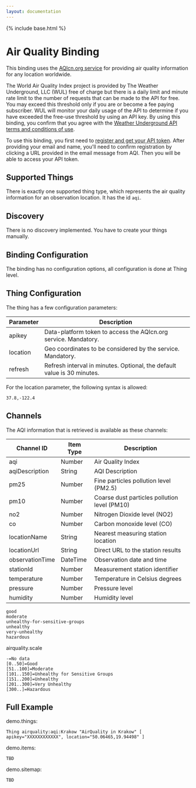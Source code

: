 ```yaml
---
layout: documentation
---
```


{% include base.html %}

# Air Quality Binding

This binding uses the [AQIcn.org service](http://aqicn.org/api/) for providing air quality information for any location worldwide.

The World Air Quality Index project is provided by The Weather Underground, LLC (WUL) free of charge but there is a daily limit and minute rate limit to the number of requests that can be made to the API for free. You may exceed this threshold only if you are or become a fee paying subscriber. WUL will monitor your daily usage of the API to determine if you have exceeded the free-use threshold by using an API key. By using this binding, you confirm that you agree with the [Weather Underground API terms and conditions of use](https://www.wunderground.com/weather/api/d/terms.html).

To use this binding, you first need to [register and get your API token](http://aqicn.org/data-platform/token/#/).
After providing your email and name, you'll need to confirm registration by clicking a URL provided in the email message from AQI.
Then you will be able to access your API token.

## Supported Things

There is exactly one supported thing type, which represents the air quality information for an observation location. It has the id `aqi`.

## Discovery

There is no discovery implemented. You have to create your things manually.

## Binding Configuration
 
The binding has no configuration options, all configuration is done at Thing level.
 
## Thing Configuration

The thing has a few configuration parameters:

| Parameter | Description                                                              |
|-----------|------------------------------------------------------------------------- |
| apikey    | Data-platform token to access the AQIcn.org service. Mandatory. |
| location  | Geo coordinates to be considered by the service. Mandatory. |
| refresh   | Refresh interval in minutes. Optional, the default value is 30 minutes.  |

For the location parameter, the following syntax is allowed:

`37.8,-122.4`

## Channels

The AQI information that is retrieved is available as these channels:

| Channel ID | Item Type    | Description              |
|------------|--------------|------------------------- |
| aqi | Number | Air Quality Index | // aqi
| aqiDescription | String | AQI Description | // aqi mapped
| pm25 | Number | Fine particles pollution level (PM2.5) | // iaqi.pm25.v
| pm10 | Number | Coarse dust particles pollution level (PM10) | // iaqi.pm10.v
| no2 | Number | Nitrogen Dioxide level (NO2) | // iaqi.no2.v
| co | Number | Carbon monoxide level (CO) | // iaqi.co.v
| locationName | String | Nearest measuring station location | // city.name
| locationUrl | String | Direct URL to the station results | // city.url
| observationTime | DateTime | Observation date and time | // time.s
| stationId | Number | Measurement station identifier |   // idx
| temperature | Number | Temperature in Celsius degrees | // iaqi.t.v
| pressure | Number | Pressure level | // iaqi.p.v
| humidity | Number | Humidity level | // iaqi.h.v


```
good
moderate
unhealthy-for-sensitive-groups
unhealthy
very-unhealthy
hazardous
```

airquality.scale
```
-=No data
[0..50]=Good
[51..100]=Moderate
[101..150]=Unhealthy for Sensitive Groups
[151..200]=Unhealthy
[201..300]=Very Unhealthy
[300..]=Hazardous
```

## Full Example

demo.things:

```
Thing airquality:aqi:Krakow "AirQuality in Krakow" [ apikey="XXXXXXXXXXXX", location="50.06465,19.94498" ]
```

demo.items:

```
TBD
```

demo.sitemap:

```
TBD
```
